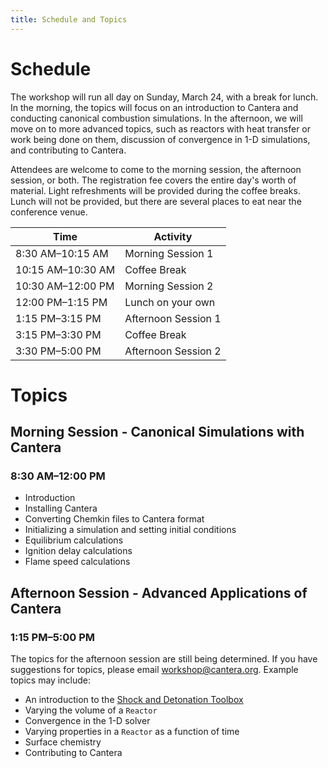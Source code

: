 ```yaml
---
title: Schedule and Topics
---
```


# Schedule

The workshop will run all day on Sunday, March 24, with a break for lunch. In
the morning, the topics will focus on an introduction to Cantera and conducting
canonical combustion simulations. In the afternoon, we will move on to more
advanced topics, such as reactors with heat transfer or work being done on them,
discussion of convergence in 1-D simulations, and contributing to Cantera.

Attendees are welcome to come to the morning session, the afternoon session, or
both. The registration fee covers the entire day's worth of material. Light
refreshments will be provided during the coffee breaks. Lunch will not be
provided, but there are several places to eat near the conference venue.

Time              | Activity
------------------|--------------------
8:30 AM–10:15 AM  | Morning Session 1
10:15 AM–10:30 AM | Coffee Break
10:30 AM–12:00 PM | Morning Session 2
12:00 PM–1:15 PM  | Lunch on your own
1:15 PM–3:15 PM   | Afternoon Session 1
3:15 PM–3:30 PM   | Coffee Break
3:30 PM–5:00 PM   | Afternoon Session 2

# Topics

## Morning Session - Canonical Simulations with Cantera

### 8:30 AM–12:00 PM

- Introduction
- Installing Cantera
- Converting Chemkin files to Cantera format
- Initializing a simulation and setting initial conditions
- Equilibrium calculations
- Ignition delay calculations
- Flame speed calculations

## Afternoon Session - Advanced Applications of Cantera

### 1:15 PM–5:00 PM

The topics for the afternoon session are still being determined. If you have
suggestions for topics, please email
[workshop@cantera.org](mailto:workshop@cantera.org). Example topics may include:

- An introduction to the [Shock and Detonation Toolbox](http://shepherd.caltech.edu/EDL/PublicResources/sdt/)
- Varying the volume of a `Reactor`
- Convergence in the 1-D solver
- Varying properties in a `Reactor` as a function of time
- Surface chemistry
- Contributing to Cantera
